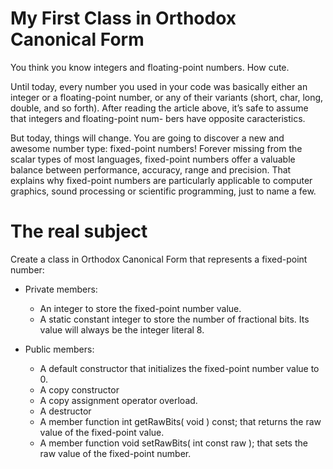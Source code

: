 #  My First Class in Orthodox Canonical Form

You think you know integers and floating-point numbers. How cute.

Until today, every number you used in your code was basically either an integer or a
floating-point number, or any of their variants (short, char, long, double, and so forth).
After reading the article above, it’s safe to assume that integers and floating-point num-
bers have opposite caracteristics.

But today, things will change. You are going to discover a new and awesome number
type: fixed-point numbers! Forever missing from the scalar types of most languages,
fixed-point numbers offer a valuable balance between performance, accuracy, range and
precision. That explains why fixed-point numbers are particularly applicable to computer
graphics, sound processing or scientific programming, just to name a few.


# The real subject

Create a class in Orthodox Canonical Form that represents a fixed-point number:

- Private members:
	- An integer to store the fixed-point number value.
	- A static constant integer to store the number of fractional bits. Its value
will always be the integer literal 8.

- Public members:
	- A default constructor that initializes the fixed-point number value to 0.
	- A copy constructor
	- A copy assignment operator overload.
	- A destructor
	- A member function int getRawBits( void ) const; that returns the raw value of the fixed-point value.
	- A member function void setRawBits( int const raw ); that sets the raw value of the fixed-point number.
